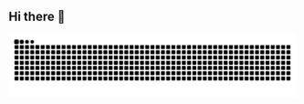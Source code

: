 ## Hi there 👋


<div align="center">
  
  ![snake gif](https://github.com/buter-00/buter-00/blob/output/github-contribution-grid-snake-dark.svg)
  
</div>
